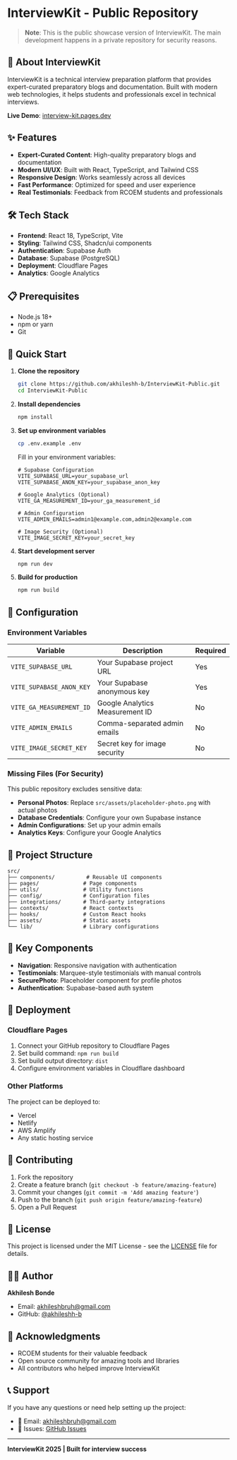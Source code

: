 # InterviewKit - Public Repository

> **Note**: This is the public showcase version of InterviewKit. The main development happens in a private repository for security reasons.

## 🚀 About InterviewKit

InterviewKit is a technical interview preparation platform that provides expert-curated preparatory blogs and documentation. Built with modern web technologies, it helps students and professionals excel in technical interviews.

**Live Demo**: [interview-kit.pages.dev](https://interview-kit.pages.dev)

## ✨ Features

- **Expert-Curated Content**: High-quality preparatory blogs and documentation
- **Modern UI/UX**: Built with React, TypeScript, and Tailwind CSS
- **Responsive Design**: Works seamlessly across all devices
- **Fast Performance**: Optimized for speed and user experience
- **Real Testimonials**: Feedback from RCOEM students and professionals

## 🛠️ Tech Stack

- **Frontend**: React 18, TypeScript, Vite
- **Styling**: Tailwind CSS, Shadcn/ui components
- **Authentication**: Supabase Auth
- **Database**: Supabase (PostgreSQL)
- **Deployment**: Cloudflare Pages
- **Analytics**: Google Analytics

## 📋 Prerequisites

- Node.js 18+ 
- npm or yarn
- Git

## 🚀 Quick Start

1. **Clone the repository**
   ```bash
   git clone https://github.com/akhileshh-b/InterviewKit-Public.git
   cd InterviewKit-Public
   ```

2. **Install dependencies**
   ```bash
   npm install
   ```

3. **Set up environment variables**
   ```bash
   cp .env.example .env
   ```
   
   Fill in your environment variables:
   ```env
   # Supabase Configuration
   VITE_SUPABASE_URL=your_supabase_url
   VITE_SUPABASE_ANON_KEY=your_supabase_anon_key
   
   # Google Analytics (Optional)
   VITE_GA_MEASUREMENT_ID=your_ga_measurement_id
   
   # Admin Configuration
   VITE_ADMIN_EMAILS=admin1@example.com,admin2@example.com
   
   # Image Security (Optional)
   VITE_IMAGE_SECRET_KEY=your_secret_key
   ```

4. **Start development server**
   ```bash
   npm run dev
   ```

5. **Build for production**
   ```bash
   npm run build
   ```

## 🔧 Configuration

### Environment Variables

| Variable | Description | Required |
|----------|-------------|----------|
| `VITE_SUPABASE_URL` | Your Supabase project URL | Yes |
| `VITE_SUPABASE_ANON_KEY` | Your Supabase anonymous key | Yes |
| `VITE_GA_MEASUREMENT_ID` | Google Analytics Measurement ID | No |
| `VITE_ADMIN_EMAILS` | Comma-separated admin emails | No |
| `VITE_IMAGE_SECRET_KEY` | Secret key for image security | No |

### Missing Files (For Security)

This public repository excludes sensitive data:

- **Personal Photos**: Replace `src/assets/placeholder-photo.png` with actual photos
- **Database Credentials**: Configure your own Supabase instance
- **Admin Configurations**: Set up your admin emails
- **Analytics Keys**: Configure your Google Analytics

## 📁 Project Structure

```
src/
├── components/          # Reusable UI components
├── pages/              # Page components
├── utils/              # Utility functions
├── config/             # Configuration files
├── integrations/       # Third-party integrations
├── contexts/           # React contexts
├── hooks/              # Custom React hooks
├── assets/             # Static assets
└── lib/                # Library configurations
```

## 🎨 Key Components

- **Navigation**: Responsive navigation with authentication
- **Testimonials**: Marquee-style testimonials with manual controls
- **SecurePhoto**: Placeholder component for profile photos
- **Authentication**: Supabase-based auth system

## 🚀 Deployment

### Cloudflare Pages

1. Connect your GitHub repository to Cloudflare Pages
2. Set build command: `npm run build`
3. Set build output directory: `dist`
4. Configure environment variables in Cloudflare dashboard

### Other Platforms

The project can be deployed to:
- Vercel
- Netlify
- AWS Amplify
- Any static hosting service

## 🤝 Contributing

1. Fork the repository
2. Create a feature branch (`git checkout -b feature/amazing-feature`)
3. Commit your changes (`git commit -m 'Add amazing feature'`)
4. Push to the branch (`git push origin feature/amazing-feature`)
5. Open a Pull Request

## 📝 License

This project is licensed under the MIT License - see the [LICENSE](LICENSE) file for details.

## 👨‍💻 Author

**Akhilesh Bonde**
- Email: akhileshbruh@gmail.com
- GitHub: [@akhileshh-b](https://github.com/akhileshh-b)

## 🙏 Acknowledgments

- RCOEM students for their valuable feedback
- Open source community for amazing tools and libraries
- All contributors who helped improve InterviewKit

## 📞 Support

If you have any questions or need help setting up the project:

- 📧 Email: akhileshbruh@gmail.com
- 🐛 Issues: [GitHub Issues](https://github.com/akhileshh-b/InterviewKit-Public/issues)

---

**InterviewKit 2025 | Built for interview success** 